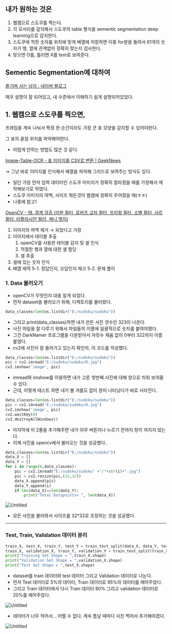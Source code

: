 ## 내가 원하는 것은

1. 웹캠으로 스도쿠를 찍는다.
2. 각 모서리를 감지해서 스도쿠의 table 형식을 sementic segmentation deep learning으로 감지한다.
3. 스도쿠에 적힌 숫자를 위치에 맞게 배열에 저장하면 이중 for문을 돌려서 81개의 숫자가 행, 열에 관계없이 정확히 맞는지 검사한다.
4. 맞으면 O를, 틀리면 X를 text로 보여준다.

## Sementic Segmentation에 대하여

[즐기며 사는 남자 : 네이버 블로그](https://blog.naver.com/mincheol9166/221740224096)

매우 설명이 잘 되어있고, 내 수준에서 이해하기 쉽게 설명되어있었다.

## 1. 웹캠으로 스도쿠를 찍으면,

프레임을 계속 나눠서 특정 한 순간이라도 가장 큰 표 모양을 감지할 수 있어야한다.

그 표의 끝점 위치를 파악해야한다.

- 어렵게 안하는 방법도 많은 것 같다.

[Image-Table-OCR - 표 이미지를 CSV로 변환 | GeekNews](https://news.hada.io/topic?id=3874)

→ 그냥 바로 이미지를 인식해서 배열을 파악해 그리드로 보여주는 방식도 있다.

- 일단 가장 먼저 입력 데이터인 스도쿠 이미지가 정확히 잘라졌을 때를 가정해서 제작해보기로 하였다.
- 스도쿠 이미지의 여백, 사이즈 뭐든것이 웹캠에 정확히 주어졌을 때(ㅎㅎ)
- 나중에 참고1

[OpenCV - 18. 경계 검출 (미분 필터, 로버츠 교차 필터, 프리윗 필터, 소벨 필터, 샤르 필터, 라플라시안 필터, 캐니 엣지)](https://bkshin.tistory.com/entry/OpenCV-18-%EA%B2%BD%EA%B3%84-%EA%B2%80%EC%B6%9C-%EB%AF%B8%EB%B6%84-%ED%95%84%ED%84%B0-%EB%A1%9C%EB%B2%84%EC%B8%A0-%EA%B5%90%EC%B0%A8-%ED%95%84%ED%84%B0-%ED%94%84%EB%A6%AC%EC%9C%97-%ED%95%84%ED%84%B0-%EC%86%8C%EB%B2%A8-%ED%95%84%ED%84%B0-%EC%83%A4%EB%A5%B4-%ED%95%84%ED%84%B0-%EB%9D%BC%ED%94%8C%EB%9D%BC%EC%8B%9C%EC%95%88-%ED%95%84%ED%84%B0-%EC%BA%90%EB%8B%88-%EC%97%A3%EC%A7%80)


1. 이미지의 여백 제거 → 되었다고 가정
2. 이미지에서 테이블 추출
    1. openCV를 사용한 테이블 감지 및 셀 인식
    2. 적절한 행과 열에 대한 셀 할당
    3. 셀 추출
3. 셀에 있는 숫자 인식
4. 배열 제작 
5-1. 정답인지, 오답인지 체크
5-2. 문제 풀이

### 1. Data 불러오기

- openCV가 무엇인지 대충 알게 되었다.
- 먼저 dataset을 불러오기 위해, 디렉토리를 불러왔다.

```python
data_classes=len(os.listdir("E:/sudoku/sudoku"))
```

- 그리고 print(data_classes)하면 내가 만든 사진 갯수인 323이 나온다.
- 사진 파일을 잘 다루기 위해서 파일들의 이름에 일괄적으로 숫자를 붙여야했다.
- 그건 DarkNamer 프로그램을 다운받아서 자릿수 채움 없이 0부터 322까지 이름 붙였다.
- cv2에 사진이 잘 들어가고 있는지 확인차, 이 코드를 작성했다.

```python
data_classes=len(os.listdir("E:/sudoku/sudoku"))
pic = cv2.imread("E:/sudoku/sudoku/0.jpg")
cv2.imshow('image', pic)
```

- imread와 imshow를 이용하면 내가 고른 첫번째 사진에 대해 창으로 띄워 보여줄 수 있다.
- 근데, 이렇게 테스트 하면 내가 볼 겨를도 없이 창이 나타났다가 바로 사라진다.

```python
data_classes=len(os.listdir("E:/sudoku/sudoku"))
pic = cv2.imread("E:/sudoku/sudoku/0.jpg")
cv2.imshow('image', pic)
cv2.waitKey(0)
cv2.destroyAllWindows()
```

- 마지막에 이 2줄을 추가해주면 내가 아무 버튼이나 누르기 전까지 창이 꺼지지 않는다.
- 이제 사진을 opencv에서 불러오는 것을 성공했다..

```python
data_classes=len(os.listdir("E:/sudoku/sudoku"))
data_X = []
data_Y = []
for i in range(0,data_classes):
    pic = cv2.imread("E:/sudoku/sudoku" +"/"+str(i)+".jpg")
    pic = cv2.resize(pic,(32,32)) 
    data_X.append(pic)
    data_Y.append(i)
    if len(data_X)==len(data_Y):
        print("Total Datapoints= ", len(data_X))
```

![Untitled](https://s3-us-west-2.amazonaws.com/secure.notion-static.com/e1cd3862-ecce-4f73-a5fc-354162c33267/Untitled.png)

- 모든 사진을 불러와서 사이즈를 32*32로 조정하는 것을 성공했다.

---

### Test, Train, Validation 데이터 분리

```python
train_X, test_X, train_Y, test_Y = train_test_split(data_X, data_Y, test_size=0.05)
train_X, validation_X, train_Y, validation_Y = train_test_split(train_X, train_Y, test_size=0.2)
print("Training Set Shape = ",train_X.shape)
print("Validation Set Shape = ",validation_X.shape)
print("Test Set Shape = ",test_X.shape)
```

- dataset를 train 데이터와 test 데이터 그리고 Validation 데이터로 나눈다.
- 먼저 Test 데이터로 5%의 데이터, Train 데이터로 95%의 데이터를 떼어주었다.
- 그리고 Train 데이터에서 다시 Train 데이터 80% 그리고 validation 데이터로 20%를 떼어주었다.

![Untitled](https://s3-us-west-2.amazonaws.com/secure.notion-static.com/0062d50f-48b0-4b07-8211-07fb2bef7968/Untitled.png)

- 데이터가 너무 적어서… 어쩔 수 없다. 계속 틈날 때마다 사진 찍어서 추가해야겠다.

![Untitled](https://s3-us-west-2.amazonaws.com/secure.notion-static.com/70a361fe-667e-4e3d-aa29-3ce583acdd21/Untitled.png)
  
